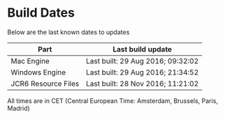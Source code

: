 # Build Dates

Below are the last known dates to updates

Part | Last build update
-----|-----
Mac Engine | Last built: 29 Aug 2016; 09:32:02
Windows Engine | Last built: 29 Aug 2016; 21:34:52
JCR6 Resource Files | Last built: 28 Nov 2016; 11:21:02
All times are in CET (Central European Time: Amsterdam, Brussels, Paris, Madrid)



